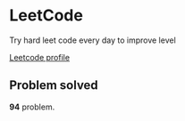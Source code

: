 # LeetCode

Try hard leet code every day to improve level

[ Leetcode profile ](https://leetcode.com/u/orgball2608/)

## Problem solved

**94** problem.
